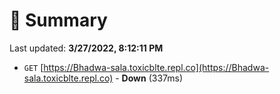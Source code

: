 # 📖 Summary
Last updated: **3/27/2022, 8:12:11 PM**

- `GET` [https://Bhadwa-sala.toxicblte.repl.co](https://Bhadwa-sala.toxicblte.repl.co) - **Down** (337ms)
